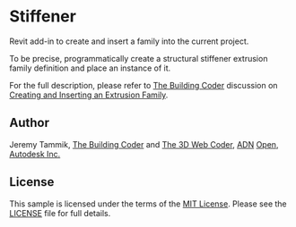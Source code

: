 # Stiffener

Revit add-in to create and insert a family into the current project.

To be precise, programmatically create a structural stiffener extrusion family definition and place an instance of it.

For the full description, please refer to
[The Building Coder](http://thebuildingcoder.typepad.com) discussion on
[Creating and Inserting an Extrusion Family](http://thebuildingcoder.typepad.com/blog/2011/06/creating-and-inserting-an-extrusion-family.html).


## Author

Jeremy Tammik,
[The Building Coder](http://thebuildingcoder.typepad.com) and
[The 3D Web Coder](http://the3dwebcoder.typepad.com),
[ADN](http://www.autodesk.com/adn)
[Open](http://www.autodesk.com/adnopen),
[Autodesk Inc.](http://www.autodesk.com)


## License

This sample is licensed under the terms of the [MIT License](http://opensource.org/licenses/MIT).
Please see the [LICENSE](LICENSE) file for full details.
